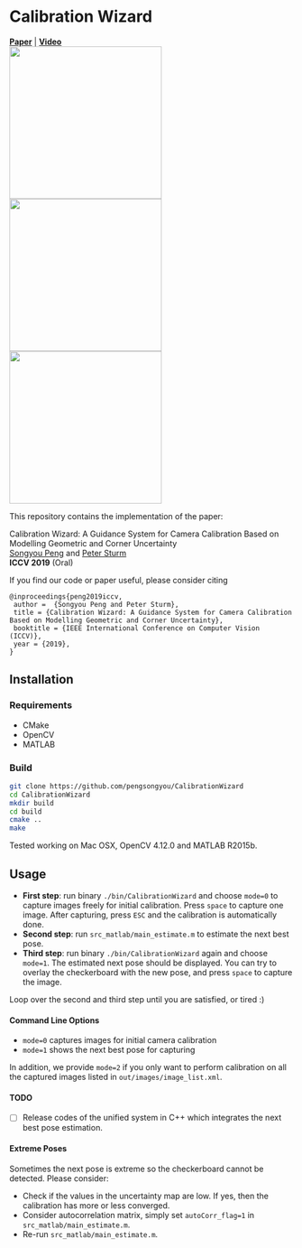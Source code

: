 # Calibration Wizard
[**Paper**](http://openaccess.thecvf.com/content_ICCV_2019/papers/Peng_Calibration_Wizard_A_Guidance_System_for_Camera_Calibration_Based_on_ICCV_2019_paper.pdf) | [**Video**](https://www.youtube.com/watch?v=my3jocjpD0U&feature=youtu.be&t=398) <br>
<img src="https://pengsongyou.github.io/media/wizard0.jpg" width="270"/> <img src="https://pengsongyou.github.io/media/wizard1.jpg" width="270"/> <img src="https://pengsongyou.github.io/media/wizard2.jpg" width="270"/>

This repository contains the implementation of the paper:

Calibration Wizard: A Guidance System for Camera Calibration Based on Modelling Geometric and Corner Uncertainty  
[Songyou Peng](http://pengsongyou.github.io/) and [Peter Sturm](https://team.inria.fr/steep/people/peter-sturm/)  
**ICCV 2019** (Oral)  

If you find our code or paper useful, please consider citing
```
@inproceedings{peng2019iccv,
 author =  {Songyou Peng and Peter Sturm},
 title = {Calibration Wizard: A Guidance System for Camera Calibration Based on Modelling Geometric and Corner Uncertainty},
 booktitle = {IEEE International Conference on Computer Vision (ICCV)},
 year = {2019},
}
```
## Installation
### Requirements
* CMake
* OpenCV
* MATLAB

### Build
```sh
git clone https://github.com/pengsongyou/CalibrationWizard
cd CalibrationWizard
mkdir build
cd build
cmake ..
make
```
Tested working on Mac OSX, OpenCV 4.12.0 and MATLAB R2015b.

## Usage

* **First step**: run binary `./bin/CalibrationWizard` and choose `mode=0` to capture images freely for initial calibration.
Press `space` to capture one image. After capturing, press `ESC` and the calibration is automatically done.  
* **Second step**: run `src_matlab/main_estimate.m` to estimate the next best pose.  
* **Third step**: run binary `./bin/CalibrationWizard` again and choose `mode=1`. The estimated next pose should be displayed. You can try to overlay the checkerboard with the new pose, and press `space` to capture the image.

Loop over the second and third step until you are satisfied, or tired :)

#### Command Line Options
* `mode=0` captures images for initial camera calibration
* `mode=1` shows the next best pose for capturing

In addition, we provide `mode=2` if you only want to perform calibration on all the captured images listed in `out/images/image_list.xml`.

#### TODO
* [ ] Release codes of the unified system in C++ which integrates the next best pose estimation.

#### Extreme Poses
Sometimes the next pose is extreme so the checkerboard cannot be detected. Please consider: 
* Check if the values in the uncertainty map are low. If yes, then the calibration has more or less converged.
* Consider autocorrelation matrix, simply set `autoCorr_flag=1` in `src_matlab/main_estimate.m`.
* Re-run `src_matlab/main_estimate.m`.
